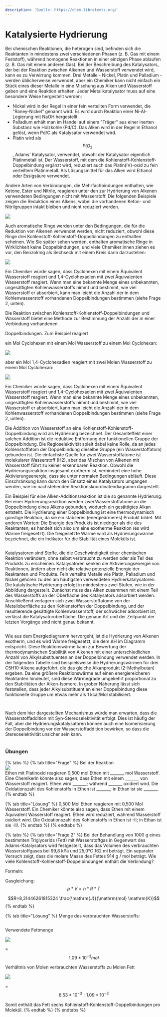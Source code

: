 ```yaml
---
description: 'Quelle: https://chem.libretexts.org/'
---
```


# Katalysierte Hydrierung

Bei chemischen Reaktionen, die heterogen sind, befinden sich die Reaktanten in mindestens zwei verschiedenen Phasen (z. B. Gas mit einem Feststoff), während homogene Reaktionen in einer einzigen Phase ablaufen (z. B. Gas mit einem anderen Gas). Bei der Beschreibung des Katalysators, der bei der Reaktion zwischen Alkenen und Wasserstoff verwendet wird, kann es zu Verwirrung kommen. Drei Metalle - Nickel, Platin und Palladium - werden üblicherweise verwendet, aber ein Chemiker kann nicht einfach ein Stück eines dieser Metalle in eine Mischung aus Alken und Wasserstoff geben und eine Reaktion erhalten. Jeder Metallkatalysator muss auf eine besondere Weise hergestellt werden:&#x20;

* Nickel wird in der Regel in einer fein verteilten Form verwendet, die "Raney-Nickel" genannt wird. Es wird durch Reaktion einer Ni-Al-Legierung mit NaOH hergestellt.&#x20;
* Palladium erhält man im Handel auf einem "Träger" aus einer inerten Substanz wie Holzkohle (Pd/C). Das Alken wird in der Regel in Ethanol gelöst, wenn Pd/C als Katalysator verwendet wird.&#x20;
* Platin wird als $$PtO_2$$, Adams' Katalysator, verwendet, obwohl der Katalysator eigentlich Platinmetall ist. Der Wasserstoff, mit dem die Kohlenstoff-Kohlenstoff-Doppelbindung ergänzt wird, reduziert auch das Platin(IV)-oxid zu fein verteiltem Platinmetall. Als Lösungsmittel für das Alken wird Ethanol oder Essigsäure verwendet.&#x20;

Andere Arten von Verbindungen, die Mehrfachbindungen enthalten, wie Ketone, Ester und Nitrile, reagieren unter den zur Hydrierung von Alkenen verwendeten Bedingungen nicht mit Wasserstoff. Die folgenden Beispiele zeigen die Reduktion eines Alkens, wobei die vorhandenen Keton- und Nitrilgruppen intakt bleiben und nicht reduziert werden.

![](<../../.gitbook/assets/image (67).png>)

Auch aromatische Ringe werden unter den Bedingungen, die für die Reduktion von Alkenen verwendet werden, nicht reduziert, obwohl diese Ringe drei Kohlenstoff-Kohlenstoff-Doppelbindungen zu enthalten scheinen. Wie Sie später sehen werden, enthalten aromatische Ringe in Wirklichkeit keine Doppelbindungen, und viele Chemiker:innen ziehen es vor, den Benzolring als Sechseck mit einem Kreis darin darzustellen:

![](<../../.gitbook/assets/image (33).png>)

Ein Chemiker würde sagen, dass Cyclohexen mit einem Äquivalent Wasserstoff reagiert und 1,4-Cyclohexadien mit zwei Äquivalenten Wasserstoff reagiert. Wenn man eine bekannte Menge eines unbekannten, ungesättigten Kohlenwasserstoffs nimmt und bestimmt, wie viel Wasserstoff er absorbiert, kann man leicht die Anzahl der in dem Kohlenwasserstoff vorhandenen Doppelbindungen bestimmen (siehe Frage 2, unten).

Die Reaktion zwischen Kohlenstoff-Kohlenstoff-Doppelbindungen und Wasserstoff bietet eine Methode zur Bestimmung der Anzahl der in einer Verbindung vorhandenen&#x20;

Doppelbindungen. Zum Beispiel reagiert

&#x20;ein Mol Cyclohexen mit einem Mol Wasserstoff zu einem Mol Cyclohexan:

![](<../../.gitbook/assets/image (47).png>)

aber ein Mol 1,4-Cyclohexadien reagiert mit zwei Molen Wasserstoff zu einem Mol Cyclohexan:

![](<../../.gitbook/assets/image (55).png>)

Ein Chemiker würde sagen, dass Cyclohexen mit einem Äquivalent Wasserstoff reagiert und 1,4-Cyclohexadien mit zwei Äquivalenten Wasserstoff reagiert. Wenn man eine bekannte Menge eines unbekannten, ungesättigten Kohlenwasserstoffs nimmt und bestimmt, wie viel Wasserstoff er absorbiert, kann man leicht die Anzahl der in dem Kohlenwasserstoff vorhandenen Doppelbindungen bestimmen (siehe Frage 2, unten).

Die Addition von Wasserstoff an eine Kohlenstoff-Kohlenstoff-Doppelbindung wird als Hydrierung bezeichnet. Der Gesamteffekt einer solchen Addition ist die reduktive Entfernung der funktionellen Gruppe der Doppelbindung. Die Regioselektivität spielt dabei keine Rolle, da an jedes Kohlenstoffatom der Doppelbindung dieselbe Gruppe (ein Wasserstoffatom) gebunden ist. Die einfachste Quelle für zwei Wasserstoffatome ist molekularer Wasserstoff (H2), aber das Mischen von Alkenen mit Wasserstoff führt zu keiner erkennbaren Reaktion. Obwohl die Hydrierungsreaktion insgesamt exotherm ist, verhindert eine hohe Aktivierungsenergie, dass sie unter normalen Bedingungen abläuft. Diese Einschränkung kann durch den Einsatz eines Katalysators umgangen werden, wie im nachstehenden Reaktionskoordinatendiagramm dargestellt.

Ein Beispiel für eine Alken-Additionsreaktion ist die so genannte Hydrierung. Bei einer Hydrierungsreaktion werden zwei Wasserstoffatome an die Doppelbindung eines Alkens gebunden, wodurch ein gesättigtes Alkan entsteht. Die Hydrierung einer Doppelbindung ist eine thermodynamisch günstige Reaktion, da sie ein stabileres (energieärmeres) Produkt bildet. Mit anderen Worten: Die Energie des Produkts ist niedriger als die des Reaktanten; es handelt sich also um eine exotherme Reaktion (es wird Wärme freigesetzt). Die freigesetzte Wärme wird als Hydrierungswärme bezeichnet, die ein Indikator für die Stabilität eines Moleküls ist.

<figure><img src="../../.gitbook/assets/image (59).png" alt=""><figcaption></figcaption></figure>

Katalysatoren sind Stoffe, die die Geschwindigkeit einer chemischen Reaktion verändern, ohne selbst verbraucht zu werden oder als Teil des Produkts zu erscheinen. Katalysatoren senken die Aktivierungsenergie von Reaktionen, ändern aber nicht die relative potenzielle Energie der Reaktanten und Produkte. Fein verteilte Metalle wie Platin, Palladium und Nickel gehören zu den am häufigsten verwendeten Hydrierkatalysatoren. Die katalytische Hydrierung erfolgt in mindestens zwei Stufen, wie in der Abbildung dargestellt. Zunächst muss das Alken zusammen mit einem Teil des Wasserstoffs an der Oberfläche des Katalysators adsorbiert werden. Anschließend verlagern sich zwei Wasserstoffatome von der Metalloberfläche zu den Kohlenstoffen der Doppelbindung, und der resultierende gesättigte Kohlenwasserstoff, der schwächer adsorbiert ist, verlässt die Katalysatoroberfläche. Die genaue Art und der Zeitpunkt der letzten Vorgänge sind nicht genau bekannt.

<figure><img src="../../.gitbook/assets/image (37).png" alt=""><figcaption></figcaption></figure>

Wie aus dem Energiediagramm hervorgeht, ist die Hydrierung von Alkenen exotherm, und es wird Wärme freigesetzt, die dem ΔH im Diagramm entspricht. Diese Reaktionswärme kann zur Bewertung der thermodynamischen Stabilität von Alkenen mit einer unterschiedlichen Anzahl von Alkylsubstituenten an der Doppelbindung verwendet werden. In der folgenden Tabelle sind beispielsweise die Hydrierungswärmen für drei C5H10-Alkene aufgeführt, die das gleiche Alkanprodukt (2-Methylbutan) ergeben. Da eine größere Reaktionswärme auf einen energiereicheren Reaktanten hindeutet, sind diese Wärmegrade umgekehrt proportional zu den Stabilitäten der Alken-Isomere. In grober Näherung lässt sich feststellen, dass jeder Alkylsubstituent an einer Doppelbindung diese funktionelle Gruppe um etwas mehr als 1 kcal/Mol stabilisiert.

<figure><img src="../../.gitbook/assets/image (60).png" alt=""><figcaption></figcaption></figure>

<figure><img src="../../.gitbook/assets/image (51).png" alt=""><figcaption></figcaption></figure>

Nach dem hier dargestellten Mechanismus würde man erwarten, dass die Wasserstoffaddition mit Syn-Stereoselektivität erfolgt. Dies ist häufig der Fall, aber die Hydrierungskatalysatoren können auch eine Isomerisierung der Doppelbindung vor der Wasserstoffaddition bewirken, so dass die Stereoselektivität unsicher sein kann.

<figure><img src="../../.gitbook/assets/image (63).png" alt=""><figcaption></figcaption></figure>

### Übungen

{% tabs %}
{% tab title="Frage" %}
Bei der Reaktion\
![](<../../.gitbook/assets/image (5) (1) (1) (1) (1) (1) (1) (1).png>)\
Ethen mit Platinoxid reagieren 0,500 mol Ethen mit \_\_\_\_\_\_\_ mol Wasserstoff. Eine Chemikerin könnte also sagen, dass Ethen mit einem \_\_\_\_\_\_\_ von Wasserstoff reagiert. Ethen wird \_\_\_\_\_\_\_; während \_\_\_\_\_\_\_ oxidiert wird. Die Oxidationszahl des Kohlenstoffs in Ethen ist \_\_\_\_\_\_\_; in Ethan ist sie \_\_\_\_\_\_\_.&#x20;
{% endtab %}

{% tab title="Lösung" %}
0,500 Mol Ethen reagieren mit 0,500 Mol Wasserstoff. Ein Chemiker könnte also sagen, dass Ethen mit einem Äquivalent Wasserstoff reagiert. Ethen wird reduziert, während Wasserstoff oxidiert wird. Die Oxidationszahl des Kohlenstoffs in Ethen ist -II; in Ethan ist sie -III.
{% endtab %}
{% endtabs %}

{% tabs %}
{% tab title="Frage 2" %}
Bei der Behandlung von 1000 g eines bestimmten Triglycerids (Fett) mit Wasserstoffgas in Gegenwart des Adams-Katalysators wird festgestellt, dass das Volumen des verbrauchten Wasserstoffgases bei 99,8 kPa und 25,0°C 162 ml beträgt. Ein separater Versuch zeigt, dass die molare Masse des Fettes 914 g / mol beträgt. Wie viele Kohlenstoff-Kohlenstoff-Doppelbindungen enthält die Verbindung?

Formeln:

Gasgleichung:\
$$p*V = n*R*T$$

$$R=8,31446261815324 \frac{\mathrm{J}}{\mathrm{mol} \mathrm{K}}$$
{% endtab %}

{% tab title="Lösung" %}
Menge des verbrauchten Wasserstoffs:

<figure><img src="../../.gitbook/assets/image (41).png" alt=""><figcaption></figcaption></figure>

Verwendete Fettmenge

![](<../../.gitbook/assets/image (54).png>)

\= $$1.09*10^{-3} mol$$

Verhältnis von Molen verbrauchten Wasserstoffs zu Molen Fett

![](<../../.gitbook/assets/image (43).png>)

\= $$6.53*10^{-3} : 1.09 * 10^{-3}$$

Somit enthält das Fett sechs Kohlenstoff-Kohlenstoff-Doppelbindungen pro Molekül.
{% endtab %}
{% endtabs %}

